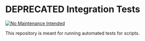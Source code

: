 # **DEPRECATED** Integration Tests
[![No Maintenance Intended](http://unmaintained.tech/badge.svg)](http://unmaintained.tech/)

This repository is meant for running automated tests for scripts.

